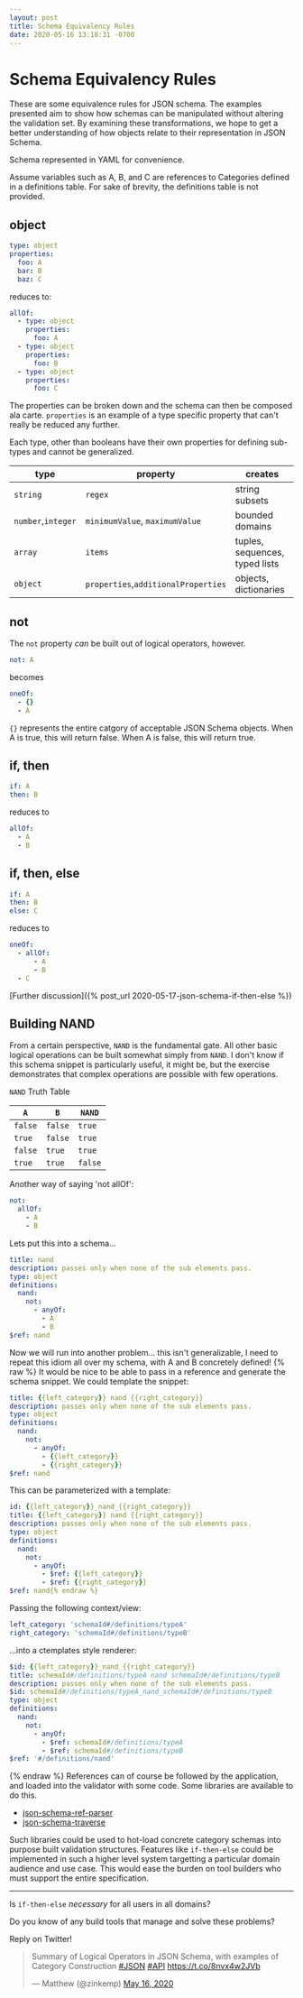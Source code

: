 ```yaml
---
layout: post
title: Schema Equivalency Rules
date: 2020-05-16 13:18:31 -0700
---
```


# Schema Equivalency Rules

These are some equivalence rules for JSON schema.
The examples presented aim to show how schemas can be manipulated without
altering the validation set.
By examining these transformations, we hope to get a better understanding of
how objects relate to their representation in JSON Schema.

Schema represented in YAML for convenience.

Assume variables such as A, B, and C are references to Categories defined in a
definitions table.
For sake of brevity, the definitions table is not provided.

## object
```yaml
type: object
properties:
  foo: A
  bar: B
  baz: C
```
reduces to:
```yaml
allOf:
  - type: object
    properties:
      foo: A
  - type: object
    properties:
      foo: B
  - type: object
    properties:
      foo: C
```

The properties can be broken down and the schema can then be composed ala carte.
`properties` is an example of a type specific property that can't really be
reduced any further.

Each type, other than booleans have their own properties for defining sub-types
and cannot be generalized.

type | property | creates
---|---|---
`string` | `regex` | string subsets
`number`,`integer` | `minimumValue`, `maximumValue` | bounded domains
`array` | `items` | tuples, sequences, typed lists
`object` | `properties`,`additionalProperties` | objects, dictionaries

## not

The `not` property *can* be built out of logical operators, however.
```yaml
not: A
```
becomes
```yaml
oneOf:
  - {}
  - A
```
`{}` represents the entire catgory of acceptable JSON Schema objects. When A
is true, this will return false. When A is false, this will return true.

## if, then
```yaml
if: A
then: B
```
reduces to
```yaml
allOf:
  - A
  - B
```

## if, then, else
```yaml
if: A
then: B
else: C
```
reduces to
```yaml
oneOf:
  - allOf:
      - A
      - B
  - C
```
[Further discussion]({% post_url 2020-05-17-json-schema-if-then-else %})

## Building NAND

From a certain perspective, `NAND` is the fundamental gate. All other basic
logical operations can be built somewhat simply from `NAND`.
I don't know if this schema snippet is particularly useful, it might be, but the
exercise demonstrates that complex operations are possible with few operations.

`NAND` Truth Table

`A` | `B` | `NAND`
---|---|---
`false` | `false` | `true`
`true` | `false` | `true`
`false` | `true` | `true`
`true` | `true` | `false`

Another way of saying 'not allOf':
```yaml
not:
  allOf:
    - A
    - B
```
Lets put this into a schema...
```yaml
title: nand
description: passes only when none of the sub elements pass.
type: object
definitions:
  nand:
    not:
      - anyOf:
        - A
        - B
$ref: nand
```
Now we will run into another problem... this isn't generalizable, I need to
repeat this idiom all over my schema, with A and B concretely defined!
{% raw %}
It would be nice to be able to pass in a reference and generate the schema
snippet. We could template the snippet:
```yaml
title: {{left_category}} nand {{right_category}}
description: passes only when none of the sub elements pass.
type: object
definitions:
  nand:
    not:
      - anyOf:
        - {{left_category}}
        - {{right_category}}
$ref: nand
```
This can be parameterized with a template:

```yaml
id: {{left_category}}_nand_{{right_category}}
title: {{left_category}} nand {{right_category}}
description: passes only when none of the sub elements pass.
type: object
definitions:
  nand:
    not:
      - anyOf:
        - $ref: {{left_category}}
        - $ref: {{right_category}}
$ref: nand{% endraw %}
```

Passing the following context/view:
```yaml
left_category: 'schemaId#/definitions/typeA'
right_category: 'schemaId#/definitions/typeB'
```
...into a ctemplates style renderer:
```yaml
$id: {{left_category}}_nand_{{right_category}}
title: schemaId#/definitions/typeA nand schemaId#/definitions/typeB
description: passes only when none of the sub elements pass.
$id: schemaId#/definitions/typeA_nand_schemaId#/definitions/typeB
type: object
definitions:
  nand:
    not:
      - anyOf:
        - $ref: schemaId#/definitions/typeA
        - $ref: schemaId#/definitions/typeB
$ref: '#/definitions/nand'
```
{% endraw %}
References can of course be followed by the application, and loaded into the
validator with some code. Some libraries are available to do this.

* [json-schema-ref-parser](https://www.npmjs.com/package/json-schema-ref-parser)
* [json-schema-traverse](https://www.npmjs.com/package/json-schema-traverse)

Such libraries could be used to hot-load concrete category schemas into purpose
built validation structures. Features like `if-then-else` could be implemented in
such a higher level system targetting a particular domain audience and use case.
This would ease the burden on tool builders who must support the entire
specification.

---

Is `if-then-else` *necessary* for all users in all domains?

Do you know of any build tools that manage and solve these problems?

Reply on Twitter!

<blockquote class="twitter-tweet" data-theme="dark"><p lang="en" dir="ltr">Summary of Logical Operators in JSON Schema, with examples of Category Construction <a href="https://twitter.com/hashtag/JSON?src=hash&amp;ref_src=twsrc%5Etfw">#JSON</a> <a href="https://twitter.com/hashtag/API?src=hash&amp;ref_src=twsrc%5Etfw">#API</a> <a href="https://t.co/8nvx4w2JVb">https://t.co/8nvx4w2JVb</a></p>&mdash; Matthew (@zinkemp) <a href="https://twitter.com/zinkemp/status/1261720285050355712?ref_src=twsrc%5Etfw">May 16, 2020</a></blockquote> <script async src="https://platform.twitter.com/widgets.js" charset="utf-8"></script>
